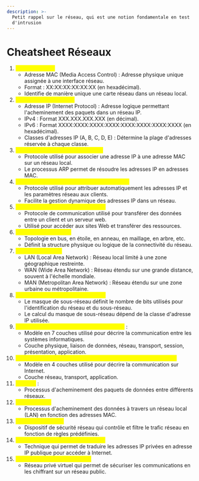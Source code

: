 ```yaml
---
description: >-
  Petit rappel sur le réseau, qui est une notion fondamentale en test
  d'intrusion
---
```


# Cheatsheet Réseaux



1. <mark style="color:yellow;">Adresses MAC :</mark>
   * Adresse MAC (Media Access Control) : Adresse physique unique assignée à une interface réseau.
   * Format : XX:XX:XX:XX:XX:XX (en hexadécimal).
   * Identifie de manière unique une carte réseau dans un réseau local.
2. <mark style="color:yellow;">Adresses IP et Classes :</mark>
   * Adresse IP (Internet Protocol) : Adresse logique permettant l'acheminement des paquets dans un réseau IP.
   * IPv4 : Format XXX.XXX.XXX.XXX (en décimal).
   * IPv6 : Format XXXX:XXXX:XXXX:XXXX:XXXX:XXXX:XXXX:XXXX (en hexadécimal).
   * Classes d'adresses IP (A, B, C, D, E) : Détermine la plage d'adresses réservée à chaque classe.
3. <mark style="color:yellow;">ARP (Address Resolution Protocol) :</mark>
   * Protocole utilisé pour associer une adresse IP à une adresse MAC sur un réseau local.
   * Le processus ARP permet de résoudre les adresses IP en adresses MAC.
4. <mark style="color:yellow;">DHCP (Dynamic Host Configuration Protocol) :</mark>
   * Protocole utilisé pour attribuer automatiquement les adresses IP et les paramètres réseau aux clients.
   * Facilite la gestion dynamique des adresses IP dans un réseau.
5. <mark style="color:yellow;">HTTP (Hypertext Transfer Protocol) :</mark>
   * Protocole de communication utilisé pour transférer des données entre un client et un serveur web.
   * Utilisé pour accéder aux sites Web et transférer des ressources.
6. <mark style="color:yellow;">Topologies de réseau :</mark>
   * Topologie en bus, en étoile, en anneau, en maillage, en arbre, etc.
   * Définit la structure physique ou logique de la connectivité du réseau.
7. <mark style="color:yellow;">Types de réseaux :</mark>
   * LAN (Local Area Network) : Réseau local limité à une zone géographique restreinte.
   * WAN (Wide Area Network) : Réseau étendu sur une grande distance, souvent à l'échelle mondiale.
   * MAN (Metropolitan Area Network) : Réseau étendu sur une zone urbaine ou métropolitaine.
8. <mark style="color:yellow;">Masques de sous-réseaux et calcul :</mark>
   * Le masque de sous-réseau définit le nombre de bits utilisés pour l'identification du réseau et du sous-réseau.
   * Le calcul du masque de sous-réseau dépend de la classe d'adresse IP utilisée.
9. <mark style="color:yellow;">Modèle OSI (Open Systems Interconnection)</mark> :
   * Modèle en 7 couches utilisé pour décrire la communication entre les systèmes informatiques.
   * Couche physique, liaison de données, réseau, transport, session, présentation, application.
10. <mark style="color:yellow;">Modèle TCP/IP (Transmission Control Protocol/Internet Protocol) :</mark>
    * Modèle en 4 couches utilisé pour décrire la communication sur Internet.
    * Couche réseau, transport, application.
11. <mark style="color:yellow;">Routage</mark> :
    * Processus d'acheminement des paquets de données entre différents réseaux.
12. <mark style="color:yellow;">Commutation :</mark>
    * Processus d'acheminement des données à travers un réseau local (LAN) en fonction des adresses MAC.
13. <mark style="color:yellow;">Pare-feu (Firewall) :</mark>
    * Dispositif de sécurité réseau qui contrôle et filtre le trafic réseau en fonction de règles prédéfinies.
14. <mark style="color:yellow;">NAT (Network Address Translation) :</mark>
    * Technique qui permet de traduire les adresses IP privées en adresse IP publique pour accéder à Internet.
15. <mark style="color:yellow;">VPN (Virtual Private Network) :</mark>
    * Réseau privé virtuel qui permet de sécuriser les communications en les chiffrant sur un réseau public.&#x20;
